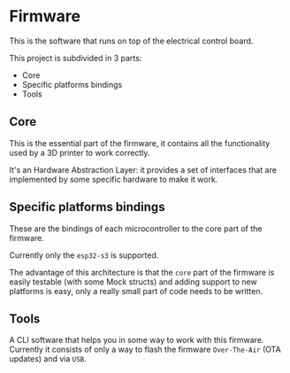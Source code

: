 # Firmware
This is the software that runs on top of the electrical control board.

This project is subdivided in 3 parts:
- Core
- Specific platforms bindings
- Tools

## Core
This is the essential part of the firmware, it contains all the functionality used by a 3D printer to work correctly.

It's an Hardware Abstraction Layer: it provides a set of interfaces that are implemented by some specific hardware to make it work.

## Specific platforms bindings
These are the bindings of each microcontroller to the core part of the firmware.

Currently only the `esp32-s3` is supported.

The advantage of this architecture is that the `core` part of the firmware is easily testable (with some Mock structs) and adding support to new platforms is
easy, only a really small part of code needs to be written.

## Tools
A CLI software that helps you in some way to work with this firmware. Currently it consists of only a way to flash the firmware `Over-The-Air` (OTA updates)
and via `USB`.
